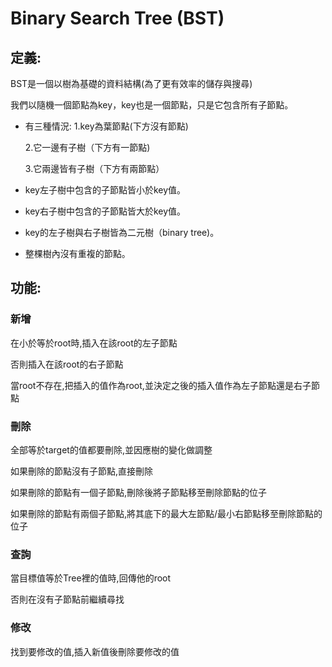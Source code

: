 # Binary Search Tree (BST)

## 定義:

BST是一個以樹為基礎的資料結構(為了更有效率的儲存與搜尋)

我們以隨機一個節點為key，key也是一個節點，只是它包含所有子節點。
 
* 有三種情況:
  1.key為葉節點(下方沒有節點)
  
  2.它一邊有子樹（下方有一節點)
  
  3.它兩邊皆有子樹（下方有兩節點）
  
* key左子樹中包含的子節點皆小於key值。

* key右子樹中包含的子節點皆大於key值。

* key的左子樹與右子樹皆為二元樹（binary tree)。

* 整棵樹內沒有重複的節點。

## 功能:

### 新增

在小於等於root時,插入在該root的左子節點

否則插入在該root的右子節點

當root不存在,把插入的值作為root,並決定之後的插入值作為左子節點還是右子節點

### 刪除

全部等於target的值都要刪除,並因應樹的變化做調整

如果刪除的節點沒有子節點,直接刪除

如果刪除的節點有一個子節點,刪除後將子節點移至刪除節點的位子

如果刪除的節點有兩個子節點,將其底下的最大左節點/最小右節點移至刪除節點的位子

### 查詢

當目標值等於Tree裡的值時,回傳他的root

否則在沒有子節點前繼續尋找

### 修改

找到要修改的值,插入新值後刪除要修改的值
